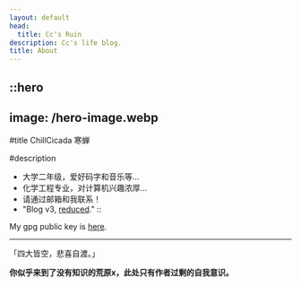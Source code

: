 ```yaml
---
layout: default
head:
  title: Cc's Ruin
description: Cc's life blog.
title: About
---
```


::hero
---
image: /hero-image.webp
---
#title
ChillCicada 寒蝉

#description
- 大学二年级，爱好码字和音乐等...
- 化学工程专业，对计算机兴趣浓厚...
- 请通过邮箱和我联系！
- "Blog v3, [reduced](./articles/blog-v3_cookbook)."
::

My gpg public key is [here](https://github.com/chillcicada.gpg).

---

「四大皆空，悲喜自渡。」

**你似乎来到了没有知识的荒原x，此处只有作者过剩的自我意识。**
